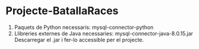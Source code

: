 # Projecte-BatallaRaces

1. Paquets de Python necessaris: mysql-connector-python  
2. Llibreries externes de Java necessaries: mysql-connector-java-8.0.15.jar   
Descarregar el .jar i fer-lo accessible per el projecte.
